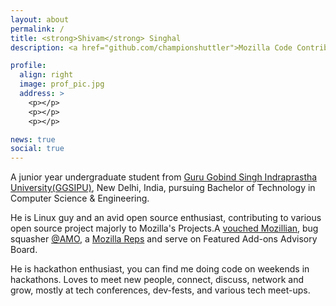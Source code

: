 ```yaml
---
layout: about
permalink: /
title: <strong>Shivam</strong> Singhal
description: <a href="github.com/championshuttler">Mozilla Code Contributor</a>.Software Developer. Browser Extensions  🥑

profile:
  align: right
  image: prof_pic.jpg
  address: >
    <p></p>
    <p></p>
    <p></p>

news: true
social: true
---
```


A junior year undergraduate student from [Guru Gobind Singh Indraprastha University(GGSIPU)](http://ipu.ac.in/), New Delhi, India, pursuing Bachelor of Technology in Computer Science & Engineering.

He is Linux guy and an avid open source enthusiast, contributing to various open source project majorly to Mozilla's Projects.A [vouched Mozillian](https://mozillians.org/u/championshuttler/), bug squasher [@AMO](addons.mozilla.org), a [Mozilla Reps](https://reps.mozilla.org/u/championshuttler/) and serve on Featured Add-ons Advisory Board.

He is hackathon enthusiast, you can find me doing code on weekends in hackathons. Loves to meet new people, connect, discuss, network and grow, mostly at tech conferences, dev-fests, and various tech meet-ups.


